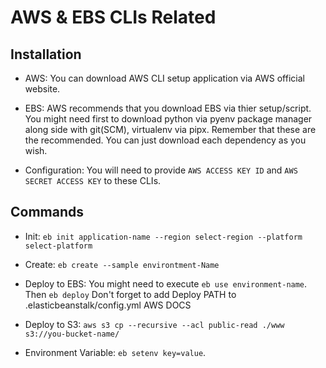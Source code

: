 # AWS & EBS CLIs Related

## Installation

* AWS:
  You can download AWS CLI setup application via AWS official website.

* EBS:
  AWS recommends that you download EBS via thier setup/script. You might need first to download python via pyenv package manager along side with git(SCM), virtualenv via pipx.
  Remember that these are the recommended. You can just download each dependency as you wish.

* Configuration:
  You will need to provide `AWS ACCESS KEY ID` and `AWS SECRET ACCESS KEY` to these CLIs.

## Commands

* Init:
  `eb init application-name --region select-region --platform select-platform`

* Create:
  `eb create --sample environtment-Name`

* Deploy to EBS:
  You might need to execute `eb use environment-name`. Then `eb deploy`
  Don't forget to add Deploy PATH to .elasticbeanstalk/config.yml
  AWS DOCS

* Deploy to S3:
  `aws s3 cp --recursive --acl public-read ./www s3://you-bucket-name/`

* Environment Variable:
  `eb setenv key=value`.
